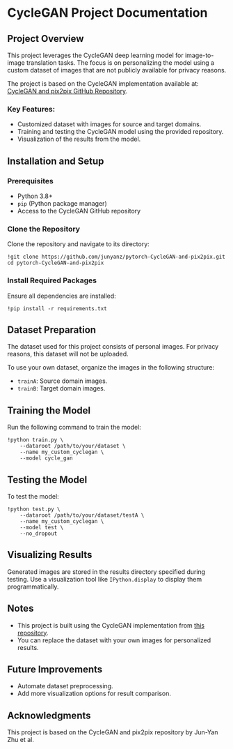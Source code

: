# CycleGAN Project Documentation

## Project Overview
This project leverages the CycleGAN deep learning model for image-to-image translation tasks. The focus is on personalizing the model using a custom dataset of images that are not publicly available for privacy reasons.

The project is based on the CycleGAN implementation available at:
[CycleGAN and pix2pix GitHub Repository](https://github.com/junyanz/pytorch-CycleGAN-and-pix2pix.git).

### Key Features:
- Customized dataset with images for source and target domains.
- Training and testing the CycleGAN model using the provided repository.
- Visualization of the results from the model.

## Installation and Setup

### Prerequisites
- Python 3.8+
- `pip` (Python package manager)
- Access to the CycleGAN GitHub repository

### Clone the Repository
Clone the repository and navigate to its directory:
```
!git clone https://github.com/junyanz/pytorch-CycleGAN-and-pix2pix.git
cd pytorch-CycleGAN-and-pix2pix
```

### Install Required Packages
Ensure all dependencies are installed:
```
!pip install -r requirements.txt
```

## Dataset Preparation
The dataset used for this project consists of personal images. For privacy reasons, this dataset will not be uploaded. 

To use your own dataset, organize the images in the following structure:
- `trainA`: Source domain images.
- `trainB`: Target domain images.

## Training the Model
Run the following command to train the model:
```
!python train.py \
    --dataroot /path/to/your/dataset \
    --name my_custom_cyclegan \
    --model cycle_gan
```

## Testing the Model
To test the model:
```
!python test.py \
    --dataroot /path/to/your/dataset/testA \
    --name my_custom_cyclegan \
    --model test \
    --no_dropout
```

## Visualizing Results
Generated images are stored in the results directory specified during testing. Use a visualization tool like `IPython.display` to display them programmatically.

## Notes
- This project is built using the CycleGAN implementation from [this repository](https://github.com/junyanz/pytorch-CycleGAN-and-pix2pix.git).
- You can replace the dataset with your own images for personalized results.

## Future Improvements
- Automate dataset preprocessing.
- Add more visualization options for result comparison.

## Acknowledgments
This project is based on the CycleGAN and pix2pix repository by Jun-Yan Zhu et al.


